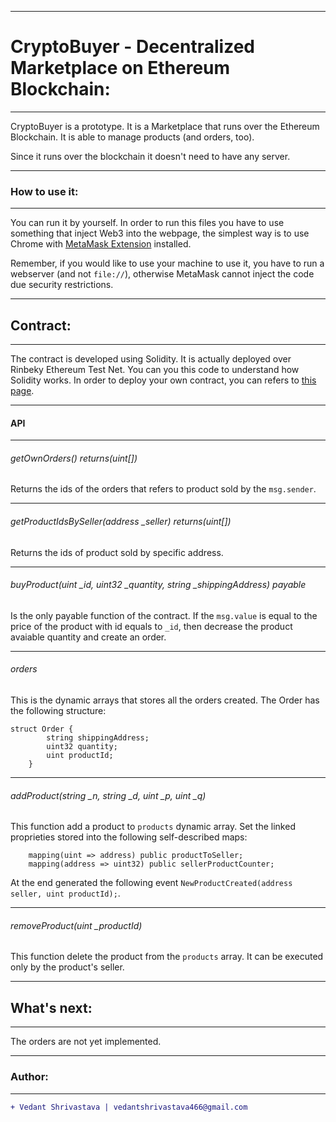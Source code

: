 ___________________________________________________________________________________________________________________________________
# CryptoBuyer - Decentralized Marketplace on Ethereum Blockchain:
___________________________________________________________________________________________________________________________
CryptoBuyer is a prototype. It is a Marketplace that runs over the Ethereum Blockchain. It is able to manage products (and orders, too).

Since it runs over the blockchain it doesn't need to have any server.
___________________________________________________________________________________________________________________________________
### How to use it:
___________________________________________________________________________________________________________________________________
You can run it by yourself.
In order to run this files you have to use something that inject Web3 into the webpage, the simplest way is to use Chrome with [MetaMask Extension](https://chrome.google.com/webstore/detail/metamask/nkbihfbeogaeaoehlefnkodbefgpgknn) installed.

Remember, if you would like to use your machine to use it, you have to run a webserver (and not `file://`), otherwise MetaMask cannot inject the code due security restrictions.
___________________________________________________________________________________________________________________________________
## Contract:
___________________________________________________________________________________________________________________________________
The contract is developed using Solidity. It is actually deployed over Rinbeky Ethereum Test Net. You can you this code to understand how Solidity works. In order to deploy your own contract, you can refers to [this page]().
___________________________________________________________________________________________________________________________________
#### API
___________________________________________________________________________________________________________________________________
###### getOwnOrders() returns(uint[])
Returns the ids of the orders that refers to product sold by the `msg.sender`.
___________________________________________________________________________________________________________________________________
###### getProductIdsBySeller(address \_seller) returns(uint[])
Returns the ids of product sold by specific address.
___________________________________________________________________________________________________________________________________
###### buyProduct(uint \_id, uint32 \_quantity, string \_shippingAddress) payable
Is the only payable function of the contract. If the `msg.value` is equal to the price of the product with id equals to `_id`, then decrease the product avaiable quantity and create an order.
___________________________________________________________________________________________________________________________________
###### orders
This is the dynamic arrays that stores all the orders created. The Order has the following structure:

```solidity
struct Order {
        string shippingAddress;
        uint32 quantity;
        uint productId;
    }
```
___________________________________________________________________________________________________________________________________
###### addProduct(string \_n, string \_d, uint \_p, uint \_q)
This function add a product to `products` dynamic array. Set the linked proprieties stored into the following self-described maps:

```solidity
	mapping(uint => address) public productToSeller;
    mapping(address => uint32) public sellerProductCounter;
```

At the end generated the following event `NewProductCreated(address seller, uint productId);`.
___________________________________________________________________________________________________________________________________
###### removeProduct(uint \_productId)
This function delete the product from the `products` array. It can be executed only by the product's seller.
___________________________________________________________________________________________________________________________________
## What's next:
___________________________________________________________________________________________________________________________________
The orders are not yet implemented.
___________________________________________________________________________________________________________________________________
### Author:
----------------------------------
```diff
+ Vedant Shrivastava | vedantshrivastava466@gmail.com
````

